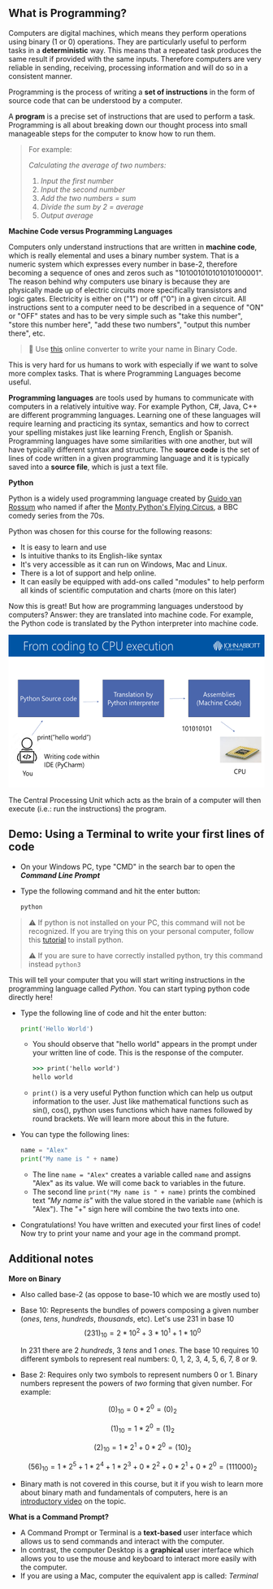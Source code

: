 ## What is Programming?



Computers are digital machines, which means they perform operations using binary (1 or 0) operations. They are particularly useful to perform tasks in a **deterministic** way. This means that a repeated task produces the same result if provided with the same inputs. Therefore computers are very reliable in sending, receiving, processing information and will do so in a consistent manner. 

Programming is the process of writing a **set of instructions** in the form of source code that can be understood by a computer.  

A **program** is a precise set of instructions that are used to perform a task. Programming is all about breaking down our thought process into small manageable steps for the computer to know how to run them. 



> For example:
>
> *Calculating the average of two numbers:*
>
> 1. *Input the first number* 
> 2. *Input the second number* 
> 3. *Add the two numbers = sum* 
> 4. *Divide the sum by 2 = average*
> 5. *Output average*



**Machine Code versus Programming Languages**

Computers only understand instructions that are written in **machine code**, which is really elemental and uses a binary number system. That is a numeric system which expresses every number in base-2, therefore becoming a sequence of ones and zeros such as "101001010101010100001". The reason behind why computers use binary is because they are physically made up of electric circuits more specifically transistors and logic gates. Electricity is either on ("1") or off ("0") in a given circuit. All instructions sent to a computer need to be described in a sequence of "ON" or "OFF" states and has to be very simple such as "take this number", "store this number here", "add these two numbers", "output this number there", etc. 

> 🔢 Use [this](https://www.convertbinary.com/text-to-binary/) online converter to write your name in Binary Code.

This is very hard for us humans to work with especially if we want to solve more complex tasks. That is where Programming Languages become useful. 



**Programming languages** are tools used by humans to communicate with computers in a relatively intuitive way. For example Python, C#, Java, C++ are different programming languages. Learning one of these languages will require learning and practicing its syntax, semantics and how to correct your spelling mistakes just like learning French, English or Spanish. Programming languages have some similarities with one another, but will have typically different syntax and structure. The **source code** is the set of lines of code written in a given programming language and it is typically saved into a **source file**, which is just a text file.



**Python**

Python is a widely used programming language created by [Guido van Rossum](https://gvanrossum.github.io/) who named if after the [Monty Python's Flying Circus](https://docs.python.org/3/faq/general.html#:~:text=Details%20here.-,Why%20is%20it%20called%20Python%3F,to%20call%20the%20language%20Python.), a BBC comedy series from the 70s. 

Python was chosen for this course for the following reasons:

- It is easy to learn and use
- Is intuitive thanks to its English-like syntax
- It's very accessible as it can run on Windows, Mac and Linux.
- There is a lot of support and help online.
- It can easily be equipped with add-ons called "modules" to help perform all kinds of scientific computation and charts (more on this later)



Now this is great! But how are programming languages understood by computers? Answer: they are translated into machine code. For example, the Python code is translated by the Python interpreter into machine code.  

<img src="Images/programming_process.png" height="300">

The Central Processing Unit which acts as the brain of a computer will then execute (i.e.: run the instructions) the program.  



## Demo: Using a Terminal to write your first lines of code



- On your Windows PC, type "CMD" in the search bar to open the ***Command Line Prompt*** 

- Type the following command and hit the enter button: 

  ```cmd
  python
  ```


> ⚠️ If python is not installed on your PC, this command will not be recognized. If you are trying this on your personal computer, follow this [tutorial]() to install python. 
>
> ⚠️ If you are sure to have correctly installed python, try this command instead `python3` 

This will tell your computer that you will start writing instructions in the programming language called *Python*. You can start typing python code directly here!

- Type the following line of code and hit the enter button:

  ```python
  print('Hello World')
  ```

  - You should observe that "hello world" appears in the prompt under your written line of code.  This is the response of the computer.

    ```cmd
    >>> print('hello world')
    hello world
    ```

  - `print()` is a very useful Python function which can help us output information to the user. Just like mathematical functions such as sin(), cos(), python uses functions which have names followed by round brackets. We will learn more about this in the future.

- You can type the following lines:

  ```python
  name = "Alex"
  print("My name is " + name)
  ```

  - The line `name = "Alex"` creates a variable called `name` and assigns "Alex" as its value. We will come back to variables in the future.  
  - The second line `print("My name is " + name)` prints the combined text *"My name is"* with the value stored in the variable `name` (which is "Alex"). The "+" sign here will combine the two texts into one. 

- Congratulations! You have written and executed your first lines of code! Now try to print your name and your age in the command prompt.

  

  

## Additional notes

**More on Binary**

- Also called base-2 (as oppose to base-10 which we are mostly used to)

- Base 10: Represents the bundles of powers composing a given number (*ones*, *tens*, *hundreds*, *thousands*, etc). Let's use 231 in base 10
  $$
  (231)_{10} = 2 * 10^2 + 3 * 10^1 + 1* 10^0
  $$
  

  In 231 there are 2 *hundreds*, 3 *tens* and 1 *ones*. The base 10 requires 10 different symbols to represent real numbers: 0, 1, 2, 3, 4, 5, 6, 7, 8 or 9. 

  

- Base 2: Requires only two symbols to represent numbers 0 or 1. Binary numbers represent the powers of *two* forming that given number. For example:

  
  $$
  (0)_{10} =  0 * 2^0 = (0)_{2}
  $$

  $$
  (1)_{10} =  1 * 2^0 = (1)_{2}
  $$

  $$
  (2)_{10} = 1 * 2^1 + 0 * 2^0 = (10)_{2}
  $$

  $$
  (56)_{10} = 1 * 2^5 + 1 * 2^4 + 1 * 2^3 + 0 * 2^2 + 0 * 2^1 + 0 * 2^0 = (111000)_{2}
  $$

  

- Binary math is not covered in this course, but it if you wish to learn more about binary math and fundamentals of computers, here is an [introductory video](https://www.khanacademy.org/math/algebra-home/alg-intro-to-algebra/algebra-alternate-number-bases/v/number-systems-introduction) on the topic.

  



**What is a Command Prompt?**

- A Command Prompt or Terminal is a **text-based** user interface which allows us to send commands and interact with the computer. 
- In contrast, the computer Desktop is a **graphical** user interface which allows you to use the mouse and keyboard to interact more easily with the computer.
- If you are using a Mac, computer the equivalent app is called: *Terminal*